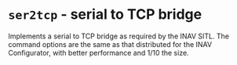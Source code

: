 # `ser2tcp` - serial to TCP bridge

Implements a serial to TCP bridge as required by the INAV SITL. The command options are the same as that distributed for the INAV Configurator, with better performance and 1/10 the size.
